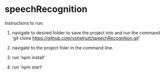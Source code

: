# speechRecognition
Instructions to run:

1. navigate to desired folder to save the project into and run the command 'git clone https://github.com/vshelnutt/speechRecognition.git'

2. navigate to the project foler in the command line.

3. run 'npm install'

4. run 'npm start'